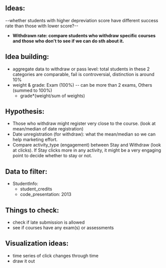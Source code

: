 ## **Ideas:**
--whether students with higher depreviation score have different success rate than those with lower score?--

- **Withdrawn rate: compare students who withdraw specific courses and those who don't to see if we can do sth about it.**

## **Idea building:**
- aggregate data to withdraw or pass level: total students in these 2 categories are comparable, fail is controversial, distinction is around 10%
- weight & grade: Exam (100%) -- can be more than 2 exams, Others (summed to 100%)
  - grade*(weight/sum of weights)

## **Hypothesis:**
- Those who withdraw might register very close to the course. (look at mean/median of date registration)
- Date unregistration (for withdraw): what the mean/median so we can help marketing effort.
- Compare activity_type (engagement) between Stay and Withdraw (look at clicks). If Stay clicks more in any activity, it might be a very engaging point to decide whether to stay or not.

## **Data to filter:**
- StudentInfo:
  - student_credits
  - code_presentation: 2013

## **Things to check:**
- check if late submission is allowed
- see if courses have any exam(s) or assessments

## **Visualization ideas:**
- time series of click changes through time
- draw it out  
